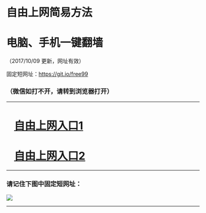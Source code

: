 ﻿# 自由上网简易方法

# 电脑、手机一键翻墙

（2017/10/09 更新，网址有效）

固定短网址：https://git.io/free99

### （微信如打不开，请转到浏览器打开）


***





# &nbsp;&nbsp; <a href="http://ft2916430915.fwq-tz-1001.info/fwqtz01.html?t=100900124532 " target="_blank">自由上网入口1</a>
# &nbsp;&nbsp; <a href="http://ft2736823024.fwq-tz-1002.info/fwqtz02.html?t=100900112605 " target="_blank">自由上网入口2</a>
***

### 请记住下图中固定短网址：

<img src="https://s3-us-west-2.amazonaws.com/fwq-1001/yjfq-20170905okok.png" /> 


***

